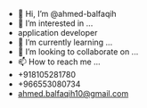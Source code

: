 - 👋 Hi, I’m @ahmed-balfaqih
- 👀 I’m interested in ...
- application developer
- 🌱 I’m currently learning ...
- 💞️ I’m looking to collaborate on ...
- 📫 How to reach me ...
- +918105281780
- +966553080734
- ahmed.balfaqih10@gmail.com

<!---
ahmed-balfaqih/ahmed-balfaqih is a ✨ special ✨ repository because its `README.md` (this file) appears on your GitHub profile.
You can click the Preview link to take a look at your changes.
--->
